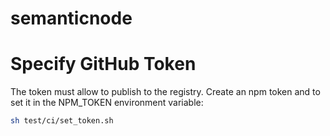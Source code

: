 # semanticnode

# Specify GitHub Token
The token must allow to publish to the registry.
Create an npm token and to set it in the NPM_TOKEN environment variable:

```bash 
sh test/ci/set_token.sh
```
